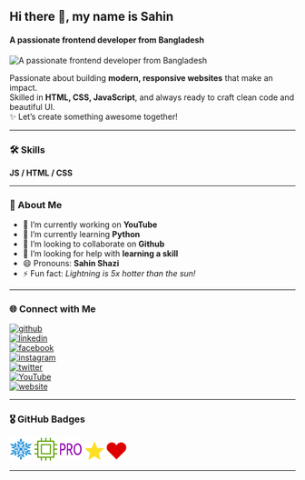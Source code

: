 ## Hi there 👋, my name is Sahin  
#### A passionate frontend developer from Bangladesh  

![A passionate frontend developer from Bangladesh](https://yt3.googleusercontent.com/5Z0udUbo1tvh5oeyeZpHTNoeSdVhuqui6dWMocgblvTllQqpzwRTzG_b-tIRB9-x0xg4qxXfCw=w1138-fcrop64=1,00005a57ffffa5a8-k-c0xffffffff-no-nd-rj)

Passionate about building **modern, responsive websites** that make an impact.  
Skilled in **HTML, CSS, JavaScript**, and always ready to craft clean code and beautiful UI.  
✨ Let’s create something awesome together!  

---

### 🛠 Skills  
**JS / HTML / CSS**

---

### 📌 About Me  
- 🔭 I’m currently working on **YouTube**  
- 🌱 I’m currently learning **Python**  
- 👯 I’m looking to collaborate on **Github**  
- 🤔 I’m looking for help with **learning a skill**  
- 😄 Pronouns: **Sahin Shazi**  
- ⚡ Fun fact: *Lightning is 5x hotter than the sun!*  

---

### 🌐 Connect with Me  
[<img src='https://cdn.jsdelivr.net/npm/simple-icons@3.0.1/icons/github.svg' alt='github' height='40'>](https://github.com/SahinShaz)  
[<img src='https://cdn.jsdelivr.net/npm/simple-icons@3.0.1/icons/linkedin.svg' alt='linkedin' height='40'>](https://www.linkedin.com/in/SahinShaz/)  
[<img src='https://cdn.jsdelivr.net/npm/simple-icons@3.0.1/icons/facebook.svg' alt='facebook' height='40'>](https://www.facebook.com/SahinShaz)  
[<img src='https://cdn.jsdelivr.net/npm/simple-icons@3.0.1/icons/instagram.svg' alt='instagram' height='40'>](https://www.instagram.com/sahinshazi/)  
[<img src='https://cdn.jsdelivr.net/npm/simple-icons@3.0.1/icons/twitter.svg' alt='twitter' height='40'>](https://twitter.com/sahin_tech_1)  
[<img src='https://cdn.jsdelivr.net/npm/simple-icons@3.0.1/icons/youtube.svg' alt='YouTube' height='40'>](https://www.youtube.com/channel/SahinShaz)  
[<img src='https://cdn.jsdelivr.net/npm/simple-icons@3.0.1/icons/icloud.svg' alt='website' height='40'>](https://youtube.com/@sahinshaji?si=bDg6Gc8inaDqSBz3)  

---

### 🎖️ GitHub Badges  
<a href='https://archiveprogram.github.com/'><img src='https://raw.githubusercontent.com/acervenky/animated-github-badges/master/assets/acbadge.gif' width='40' height='40'></a>
<a href='https://docs.github.com/en/developers'><img src='https://raw.githubusercontent.com/acervenky/animated-github-badges/master/assets/devbadge.gif' width='40' height='40'></a>
<a href='https://github.com/pricing'><img src='https://raw.githubusercontent.com/acervenky/animated-github-badges/master/assets/pro.gif' width='40' height='40'></a>
<a href='https://stars.github.com/'><img src='https://raw.githubusercontent.com/acervenky/animated-github-badges/master/assets/starbadge.gif' width='35' height='35'></a>
<a href='https://docs.github.com/en/github/supporting-the-open-source-community-with-github-sponsors'><img src='https://raw.githubusercontent.com/acervenky/animated-github-badges/master/assets/sponsorbadge.gif' width='35' height='35'></a>  

---
